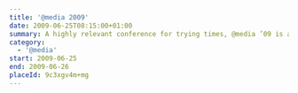 ```yaml
---
title: '@​media 2009'
date: 2009-06-25T08:15:00+01:00
summary: A highly relevant conference for trying times, @media ’09 is an invaluable guide to winning in today’s web design landscape.
category:
  - '@​media'
start: 2009-06-25
end: 2009-06-26
placeId: 9c3xgv4m+mg
---
```

